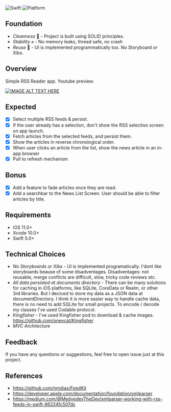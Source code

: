 ![Swift](https://img.shields.io/badge/Swift-5.0-orange.svg)
![Platform](https://img.shields.io/badge/platform-iOS-lightgrey.svg)

## Foundation
- *Сleanness* 💎     - Project is built using SOLID principles.
- *Stability* ✊     - No memory leaks, thread safe, no crash 
- *Reuse* 🤹‍        - UI is implemented programmatically too. No Storyboard or Xibs.

## Overview
Simple RSS Reader app. Youtube preview: 

[![IMAGE ALT TEXT HERE](https://img.youtube.com/vi/1MtNPA4Qels/0.jpg)](https://www.youtube.com/watch?v=1MtNPA4Qels)

## Expected
- [x] Select multiple RSS feeds & persist.
- [x] If the user already has a selection, don't show the RSS selection screen on app launch.
- [x] Fetch articles from the selected feeds, and persist them.
- [x] Show the articles in reverse chronological order.
- [x] When user clicks an article from the list, show the news article in an in-app browser
- [x] Pull to refresh mechanism

## Bonus
- [x] Add a feature to fade articles once they are read.
- [x] Add a searchbar to the News List Screen. User should be able to filter articles by title.

## Requirements
* iOS 11.0+
* Xcode 10.0+
* Swift 5.0+

## Technical Choices
- *No Storyboards or Xibs* - UI is implemented programatically. I'dont like storyboards beause of some disadventages. Disadventages:  not reusable, merge conflicts are difficult, slow, tricky code reviews etc.
- *All data persisted at documents directory* - There can be many solutions for caching in iOS platforms, like SQLite, CoreData or Realm, or other 3rd libraries. But I deciced to store my data as a JSON data at documentDirectory. I think it is more easier way to handle cache data, there is no need to add SQLite for small projects. To encode / decode my classes I've used Codable protocol.
- *Kingfisher* - I've used Kingfisher pod to download & cache images. https://github.com/onevcat/Kingfisher
- *MVC Architecture* 

## Feedback
If you have any questions or suggestions, feel free to open issue just at this project.

## References
- https://github.com/nmdias/FeedKit
- https://developer.apple.com/documentation/foundation/xmlparser
- https://medium.com/@MedvedevTheDev/xmlparser-working-with-rss-feeds-in-swift-86224fc507dc
